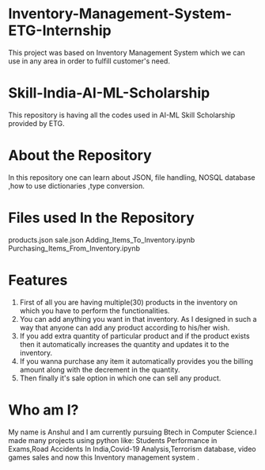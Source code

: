 # Inventory-Management-System-ETG-Internship
This project was based on Inventory Management System which we can use in any area in order to fulfill customer's need.

# Skill-India-AI-ML-Scholarship
This repository is having all the codes used in AI-ML Skill Scholarship provided by ETG.

# About the Repository
In this repository one can learn about JSON, file handling, NOSQL database ,how to use dictionaries ,type conversion.

# Files used In the Repository
products.json
sale.json
Adding_Items_To_Inventory.ipynb
Purchasing_Items_From_Inventory.ipynb

# Features
1) First of all you are having multiple(30) products in the inventory on which you have to perform the functionalities.
2) You can add anything you want in that inventory. As I designed in such a way that anyone can add any product according to his/her wish.
3) If you add extra quantity of particular product and if the product exists then it automatically increases the quantity and updates it to the inventory.
4) If you wanna purchase any item it automatically provides you the billing amount along with the decrement in the quantity.
5) Then finally it's sale option in which one can sell any product.

# Who am I?
My name is Anshul and I am currently pursuing Btech in Computer Science.I made many projects using python like: Students Performance in Exams,Road Accidents In India,Covid-19 Analysis,Terrorism database, video games sales and now this Inventory management system .
